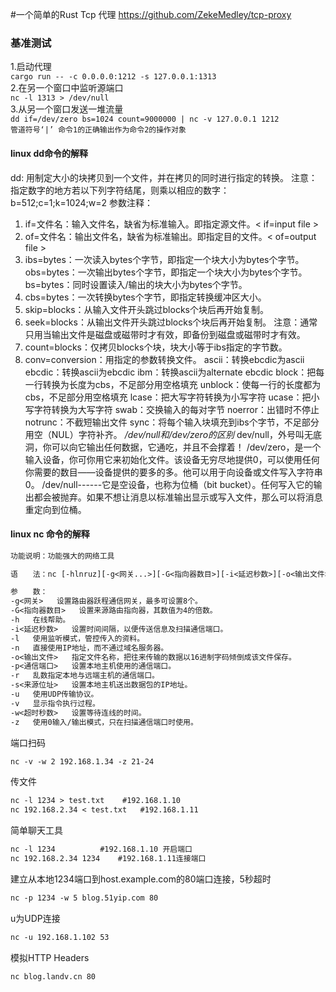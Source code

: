 #一个简单的Rust Tcp 代理
https://github.com/ZekeMedley/tcp-proxy  
### 基准测试
1.启动代理  
`cargo run -- -c 0.0.0.0:1212 -s 127.0.0.1:1313`  
2.在另一个窗口中监听源端口  
`nc -l 1313 > /dev/null`  
3.从另一个窗口发送一堆流量  
`dd if=/dev/zero bs=1024 count=9000000 | nc -v 127.0.0.1 1212`  
`管道符号‘|’ 命令1的正确输出作为命令2的操作对象`  

#### linux dd命令的解释
dd: 用制定大小的块拷贝到一个文件，并在拷贝的同时进行指定的转换。
注意：指定数字的地方若以下列字符结尾，则乘以相应的数字：b=512;c=1;k=1024;w=2
参数注释：
1. if=文件名：输入文件名，缺省为标准输入。即指定源文件。< if=input file >
2. of=文件名：输出文件名，缺省为标准输出。即指定目的文件。< of=output file >
3. ibs=bytes：一次读入bytes个字节，即指定一个块大小为bytes个字节。
   obs=bytes：一次输出bytes个字节，即指定一个块大小为bytes个字节。
   bs=bytes：同时设置读入/输出的块大小为bytes个字节。
4. cbs=bytes：一次转换bytes个字节，即指定转换缓冲区大小。
5. skip=blocks：从输入文件开头跳过blocks个块后再开始复制。
6. seek=blocks：从输出文件开头跳过blocks个块后再开始复制。
注意：通常只用当输出文件是磁盘或磁带时才有效，即备份到磁盘或磁带时才有效。
7. count=blocks：仅拷贝blocks个块，块大小等于ibs指定的字节数。
8. conv=conversion：用指定的参数转换文件。
   ascii：转换ebcdic为ascii
   ebcdic：转换ascii为ebcdic
   ibm：转换ascii为alternate ebcdic
   block：把每一行转换为长度为cbs，不足部分用空格填充
   unblock：使每一行的长度都为cbs，不足部分用空格填充
   lcase：把大写字符转换为小写字符
   ucase：把小写字符转换为大写字符
   swab：交换输入的每对字节
   noerror：出错时不停止
   notrunc：不截短输出文件
   sync：将每个输入块填充到ibs个字节，不足部分用空（NUL）字符补齐。
*/dev/null和/dev/zero的区别*
dev/null，外号叫无底洞，你可以向它输出任何数据，它通吃，并且不会撑着！
/dev/zero，是一个输入设备，你可你用它来初始化文件。该设备无穷尽地提供0，可以使用任何你需要的数目——设备提供的要多的多。他可以用于向设备或文件写入字符串0。
/dev/null------它是空设备，也称为位桶（bit bucket）。任何写入它的输出都会被抛弃。如果不想让消息以标准输出显示或写入文件，那么可以将消息重定向到位桶。
   
#### linux nc 命令的解释
```txt
功能说明：功能强大的网络工具

语　　法：nc [-hlnruz][-g<网关...>][-G<指向器数目>][-i<延迟秒数>][-o<输出文件>][-p<通信端口>][-s<来源位址>][-v...][-w<超时秒数>][主机名称][通信端口...]

参　　数：
-g<网关>   设置路由器跃程通信网关，最多可设置8个。
-G<指向器数目>   设置来源路由指向器，其数值为4的倍数。
-h   在线帮助。
-i<延迟秒数>   设置时间间隔，以便传送信息及扫描通信端口。
-l   使用监听模式，管控传入的资料。
-n   直接使用IP地址，而不通过域名服务器。
-o<输出文件>   指定文件名称，把往来传输的数据以16进制字码倾倒成该文件保存。
-p<通信端口>   设置本地主机使用的通信端口。
-r   乱数指定本地与远端主机的通信端口。
-s<来源位址>   设置本地主机送出数据包的IP地址。
-u   使用UDP传输协议。
-v   显示指令执行过程。
-w<超时秒数>   设置等待连线的时间。
-z   使用0输入/输出模式，只在扫描通信端口时使用。
```
端口扫码
```txt
nc -v -w 2 192.168.1.34 -z 21-24     
```
传文件
```txt
nc -l 1234 > test.txt    #192.168.1.10
nc 192.168.2.34 < test.txt   #192.168.1.11
```
简单聊天工具
```txt
nc -l 1234          #192.168.1.10 开启端口
nc 192.168.2.34 1234    #192.168.1.11连接端口
```
建立从本地1234端口到host.example.com的80端口连接，5秒超时
```txt
nc -p 1234 -w 5 blog.51yip.com 80
```
u为UDP连接
```txt
nc -u 192.168.1.102 53
```
模拟HTTP Headers
```txt
nc blog.landv.cn 80
```